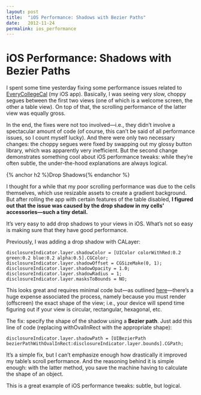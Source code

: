 ```yaml
---
layout: post
title:  "iOS Performance: Shadows with Bezier Paths"
date:   2012-11-24
permalink: ios_performance
---
```


# iOS Performance: Shadows with Bezier Paths

I spent some time yesterday fixing some performance issues related to [EveryCollegeCal](https://itunes.apple.com/us/app/everycollegecal/id554462715?mt=8) (my iOS app). Basically, I was seeing very slow, choppy segues between the first two views (one of which is a welcome screen, the other a table view). On top of that, the scrolling performance of the latter view was equally gross.

In the end, the fixes were not too involved—i.e., they didn’t involve a spectacular amount of code (of course, this can’t be said of all performance issues, so I count myself lucky). And there were only two necessary changes: the choppy segues were fixed by swapping out my glossy button library, which was apparently very inefficient. But the second change demonstrates something cool about iOS performance tweaks: while they’re often subtle, the under-the-hood explanations are always logical.

{% anchor h2 %}Drop Shadows{% endanchor %}

I thought for a while that my poor scrolling performance was due to the cells themselves, which use resizable assets to create a gradient background. But after rolling the app with certain features of the table disabled, **I figured out that the issue was caused by the drop shadow in my cells’ accessories—such a tiny detail.**

It’s very easy to add drop shadows to your views in iOS. What’s not so easy is making sure that they have good performance.

Previously, I was adding a drop shadow with CALayer:

    disclosureIndicator.layer.shadowColor = [UIColor colorWithRed:0.2 green:0.2 blue:0.2 alpha:0.5].CGColor;
    disclosureIndicator.layer.shadowOffset = CGSizeMake(0, 1);
    disclosureIndicator.layer.shadowOpacity = 1.0;
    disclosureIndicator.layer.shadowRadius = 1;
    disclosureIndicator.layer.masksToBounds = NO;


This looks great and requires minimal code but—as outlined [here](http://markpospesel.wordpress.com/2012/04/03/on-the-importance-of-setting-shadowpath/)—there’s a huge expense associated the process, namely because you must render (offscreen) the exact shape of the view; i.e., your device will spend time figuring out if your view is circular, rectangular, hexagonal, etc.

The fix: specify the shape of the shadow using a **Bezier path**. Just add this line of code (replacing withOvalInRect with the appropriate shape):

    disclosureIndicator.layer.shadowPath = [UIBezierPath bezierPathWithOvalInRect:disclosureIndicator.layer.bounds].CGPath;

It’s a simple fix, but I can’t emphasize enough how drastically it improved my table’s scroll performance. And the reasoning behind it is simple enough: with the latter method, you save the machine having to calculate the shape of an object.

This is a great example of iOS performance tweaks: subtle, but logical.
